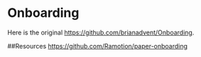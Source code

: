 # Onboarding

Here is the original https://github.com/brianadvent/Onboarding.

##Resources https://github.com/Ramotion/paper-onboarding
